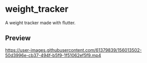 # weight_tracker

A weight tracker made with flutter.

## Preview


https://user-images.githubusercontent.com/61379839/156013502-50d3996e-cb37-494f-b5f9-1f51062ef5f9.mp4

